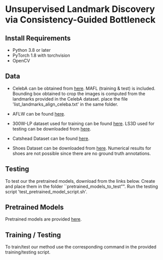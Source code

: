 # Unsupervised Landmark Discovery via Consistency-Guided Bottleneck

## Install Requirements
- Python 3.8 or later
- PyTorch 1.8 with torchvision
- OpenCV

## Data
- CelebA can be obtained from [here](http://www.robots.ox.ac.uk/~vgg/research/unsupervised_landmarks/resources/celeba.zip). 
MAFL (training & test) is included.
Bounding box obtained to crop the images is computed from the landmarks provided in the CelebA dataset.
place the file 'list_landmarks_align_celeba.txt' in the same folder.

- AFLW can be found [here](http://www.robots.ox.ac.uk/~vgg/research/unsupervised_landmarks/resources/aflw_release-2.zip).
- 300W-LP dataset used for training can be found [here](https://drive.google.com/file/d/0B7OEHD3T4eCkVGs0TkhUWFN6N1k/view?usp=sharing).
LS3D used for testing can be downloaded from [here](https://www.adrianbulat.com/face-alignment).
- Catshead Dataset can be found [here](https://www.kaggle.com/datasets/crawford/cat-dataset).
- Shoes Dataset can be downloaded from [here](https://vision.cs.utexas.edu/projects/finegrained/utzap50k/). Numerical results for shoes are not possible since there are no ground truth annotations.

## Testing
To test our the pretrained models, download from the links below. Create and place them in the folder ``pretrained_models_to_test"". Run the testing script 'test_pretrained_model_script.sh'.

## Pretrained Models
Pretrained models are provided [here](https://drive.google.com/drive/folders/1JJrYkzH4xYh8MiylbXE4zqC7Sc0qVEjV?usp=sharing).

## Training / Testing
To train/test our method use the corresponding command in the provided training/testing script.

